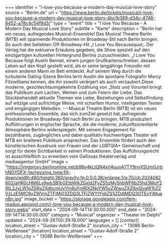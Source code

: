 +++
identifier = "i-love-you-because-a-modern-day-musical-love-story"
source = "Berlin.de"
url = "https://www.berlin.de/tickets/musical/i-love-you-because-a-modern-day-musical-love-story-4bc1b369-d34c-4748-8452-a78c4c54f9d3/"
type = "event"
title = "I love You Because - A Modern Day Musical Love Story"
subtitle = "Karte"
description = "Berlin hat ein neues, aufregendes Musical-Ensemble! Das Musical Theatre Berlin (MTB) will spannende Produktionen im Broadway-Stil nach Berlin bringen. So auch den beliebten Off-Broadway-Hit „I Love You Becausequot;.
Der Verlag hat die exklusive Erlaubnis gegeben, die Show speziell auf den einzigartigen kulturellen Hintergrund Berlins zuzuschneiden.
„I Love You Because folgt Austin Bennet, einem jungen Grußkartenschreiber, dessen Leben auf den Kopf gestellt wird, als er seine langjährige Freundin mit einem anderen Mann im Bett entdeckt. Auf seinem Weg durch die turbulente Dating-Szene Berlins lernt Austin die spontane Fotografin Marcy Fitzwilliams kennen, die ihn sowohl verärgert als auch verzaubert.Diese moderne, geschlechtsumgekehrte Erzählung von „Stolz und Vorurteil bringt das Publikum zum Lachen, Weinen und zum Feiern der Liebe. Das Stückbehandelt aktuelle Themen wie Liebe, Beziehungen und Selbstfindung auf witzige und aufrichtige Weise, mit scharfem Humor, intelligenten Texten und eingängigen Melodien.
---Musical Theatre Berlin (MTB) ist ein neues professionelles Ensemble, das sich zumZiel gesetzt hat, aufregende Produktionen im Broadway-Stil nach Berlin zu bringen. MTB produziert Aufführungen in englischer Sprache, die die moderne, zukunftsorientierte Atmosphäre Berlins widerspiegeln. Mit seinem Engagement für bezahlbares, zugängliches und dabei qualitativ hochwertiges Theater will MTB ein breiteres Publikum ansprechen. Das Ensemble fördert auch den künstlerischen Ausdruck von Frauen und der LGBTQIA+ Gemeinschaft und sorgt für deren Sichtbarkeit in seinen Produktionen.
Das Aufführungsrecht ist ausschließlich zu erwerben vom Gallissas theaterverlag und mediaagentur GmbH"
image = "https://imgproxy.berlinonline.net/b98v4kLtQN4xrl4uunA7TY9nvXSUm0JrbhNGYDFX-1w/resizing_type:fill-down/width:480/height:360/gravity:fp:0.5:0.38/enlarge:1/q:70/cb:2024082602/aHR0cHM6Ly9wb3B1bGEtbWlkZGxld2FyZS5zMy5hbWF6b25hd3MuY29tL2JvLW1pZGRsZXdhcmUvYm8uYmRlX2NoYW5uZWwuZXZlbnQvaW1hZ2VzLzE5MC8yZWVmZTFiMi03ZDQ3LTFjZWYtYjdiZS1jZDdlMDQ3OTEyYjMuanBn.jpg"
image_bucket = "https://storage.googleapis.com/fem-readup.appspot.com/i-love-you-because-a-modern-day-musical-love-story.webp"
start_date = "2024-09-14T14:30:00.000"
end_date = "2024-09-14T14:30:00.000"
category = "Musical"
organizer = "Theater im Delphi"
updated = "2024-08-26T00:39:18.000"
languages = []
[contact]
location_street = "Gustav-Adolf-Straße 2"
location_city = " 13086 Berlin-Weißensee"
[location]
location_street = "Gustav-Adolf-Straße 2"
location_city = " 13086 Berlin-Weißensee"
+++